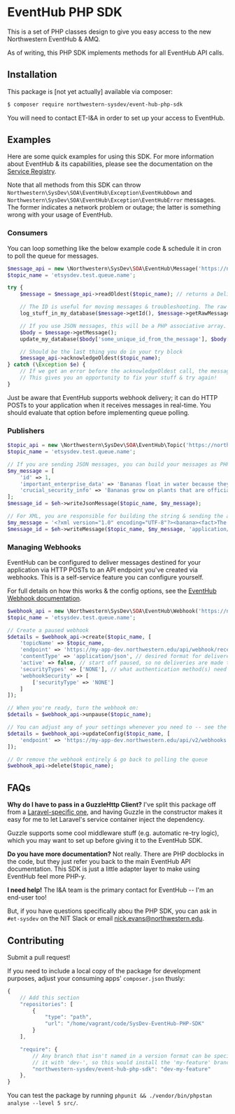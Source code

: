 # EventHub PHP SDK
This is a set of PHP classes design to give you easy access to the new Northwestern EventHub & AMQ.

As of writing, this PHP SDK implements methods for all EventHub API calls.

## Installation
This package is [not yet actually] available via composer:

```sh
$ composer require northwestern-sysdev/event-hub-php-sdk
```

You will need to contact ET-I&A in order to set up your access to EventHub.

## Examples
Here are some quick examples for using this SDK. For more information about EventHub & its capabilities, please see the documentation on the [Service Registry](https://apiserviceregistry.northwestern.edu/AMQ-Dashboard).

Note that all methods from this SDK can throw `Northwestern\SysDev\SOA\EventHub\Exception\EventHubDown` and `Northwestern\SysDev\SOA\EventHub\Exception\EventHubError` messages. The former indicates a network problem or outage; the latter is something wrong with your usage of EventHub.

### Consumers
You can loop something like the below example code & schedule it in cron to poll the queue for messages.

```php
$message_api = new \Northwestern\SysDev\SOA\EventHub\Message('https://northwestern-dev.apigee.net', 'my api key', new GuzzleHttp\Client);
$topic_name = 'etsysdev.test.queue.name';

try {
    $message = $message_api->readOldest($topic_name); // returns a DeliveredMessage object

    // The ID is useful for moving messages & troubleshooting. The raw message will be a plain text representation, ideal for logging!
    log_stuff_in_my_database($message->getId(), $message->getRawMessage());

    // If you use JSON messages, this will be a PHP associative array. For XML, you'll need to getRawMessage() and parse it yourself.
    $body = $message->getMessage();
    update_my_database($body['some_unique_id_from_the_message'], $body['some_other_info']['a_field']);

    // Should be the last thing you do in your try block
    $message_api->acknowledgeOldest($topic_name);
} catch (\Exception $e) {
    // If we get an error before the acknowledgeOldest call, the message won't be ack'd & removed from the queue.
    // This gives you an opportunity to fix your stuff & try again!
}
```

Just be aware that EventHub supports webhook delivery; it can do HTTP POSTs to your application when it receives messages in real-time. You should evaluate that option before implementing queue polling.

### Publishers
```php
$topic_api = new \Northwestern\SysDev\SOA\EventHub\Topic('https://northwestern-dev.apigee.net', 'my api key', new GuzzleHttp\Client);
$topic_name = 'etsysdev.test.queue.name';

// If you are sending JSON messages, you can build your messages as PHP associative arrays and send those.
$my_message = [
    'id' => 1,
    'important_enterprise_data' => 'Bananas float in water because they are less dense in comparison.',
    'crucial_security_info' => 'Bananas grow on plants that are officially considered an herb.',
];
$message_id = $eh->writeJsonMessage($topic_name, $my_message);

// For XML, you are responsible for building the string & sending the appropriate content type.
$my_message = '<?xml version="1.0" encoding="UTF-8"?><banana><fact>The banana is actually classified as a berry.</fact></banana>'; // but you're using an XML builder -- do whatever to cast to string
$message_id = $eh->writeMessage($topic_name, $my_message, 'application/xml');
```

### Managing Webhooks
EventHub can be configured to deliver messages destined for your application via HTTP POSTs to an API endpoint you've created via webhooks. This is a self-service feature you can configure yourself.

For full details on how this works & the config options, see the [EventHub Webhook documentation](https://apiserviceregistry.northwestern.edu/AMQ/Webhooks).

```php
$webhook_api = new \Northwestern\SysDev\SOA\EventHub\Webhook('https://northwestern-dev.apigee.net', 'my api key', new GuzzleHttp\Client);
$topic_name = 'etsysdev.test.queue.name';

// Create a paused webhook
$details = $webhook_api->create($topic_name, [
    'topicName' => $topic_name,
    'endpoint' => 'https://my-app-dev.northwestern.edu/api/webhook/receive', // the URL in your application
    'contentType' => 'application/json', // desired format for delivered messages
    'active' => false, // start off paused, so no deliveries are made to your app
    'securityTypes' => ['NONE'], // what authentication method(s) need to be done to authenticate w/ your endpoint -- see the webhook documentation for more info
    'webhookSecurity' => [
        ['securityType' => 'NONE']
    ]
]);

// When you're ready, turn the webhook on:
$details = $webhook_api->unpause($topic_name);

// You can adjust any of your settings whenever you need to -- see the EventHub docs for more info
$details = $webhook_api->updateConfig($topic_name, [
    'endpoint' => 'https://my-app-dev.northwestern.edu/api/v2/webhooks',
]);

// Or remove the webhook entirely & go back to polling the queue
$webhook_api->delete($topic_name);
```

## FAQs
**Why do I have to pass in a GuzzleHttp Client?** I've split this package off from a [Laravel-specific one](https://github.com/NIT-Administrative-Systems/SysDev-laravel-soa), and having Guzzle in the constructor makes it easy for me to let Laravel's service container inject the dependency.

Guzzle supports some cool middleware stuff (e.g. automatic re-try logic), which you may want to set up before giving it to the EventHub SDK.

**Do you have more documentation?** Not really. There are PHP docblocks in the code, but they just refer you back to the main EventHub API documentation. This SDK is just a little adapter layer to make using EventHub feel more PHP-y.

**I need help!** The I&A team is the primary contact for EventHub -- I'm an end-user too!

But, if you have questions specifically abou the PHP SDK, you can ask in `#et-sysdev` on the NIT Slack or email nick.evans@northwestern.edu.

## Contributing
Submit a pull request!

If you need to include a local copy of the package for development purposes, adjust your consuming apps' `composer.json` thusly:

```js
{
    // Add this section
    "repositories": [
        {
            "type": "path",
            "url": "/home/vagrant/code/SysDev-EventHub-PHP-SDK"
        }
    ],

    "require": {
        // Any branch that isn't named in a version format can be specified by prefixing
        // it with 'dev-', so this would install the 'my-feature' branch from a local copy of the package.
        "northwestern-sysdev/event-hub-php-sdk": "dev-my-feature"
    },
}
```

You can test the package by running `phpunit && ./vendor/bin/phpstan analyse --level 5 src/`.

